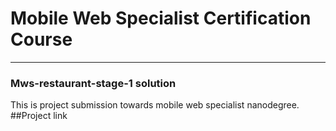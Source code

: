 # Mobile Web Specialist Certification Course
---
### Mws-restaurant-stage-1 solution

This is project submission towards mobile web specialist nanodegree. 
##Project link




